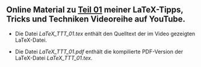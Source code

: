 ## Online Material zu [Teil 01]() meiner LaTeX-Tipps, Tricks und Techniken Videoreihe auf YouTube.

- Die Datei *LaTeX_TTT_01.tex* enthält den Quelltext der im Video gezeigten
  LaTeX-Datei.

- Die Datei *LaTeX_TTT_01.pdf* enthält die kompilierte PDF-Version der
  LaTeX-Datei *LaTeX_TTT_01.tex*.
